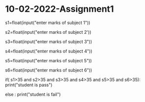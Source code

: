 # 10-02-2022-Assignment1
s1=float(input("enter marks of subject 1"))

s2=float(input("enter marks of subject 2'))

s3=float(input("enter marks of subject 3"))

s4=float(input("enter marks of subject 4"))

s5=float(input("enter marks of subject 5"))

s6=float(input("enter marks of subject 6"))

if( s1>35 and s2>35 and s3>35 and s4>35 and s5>35 and s6>35):
  print("student is pass")

else :
  print("student is fail")
